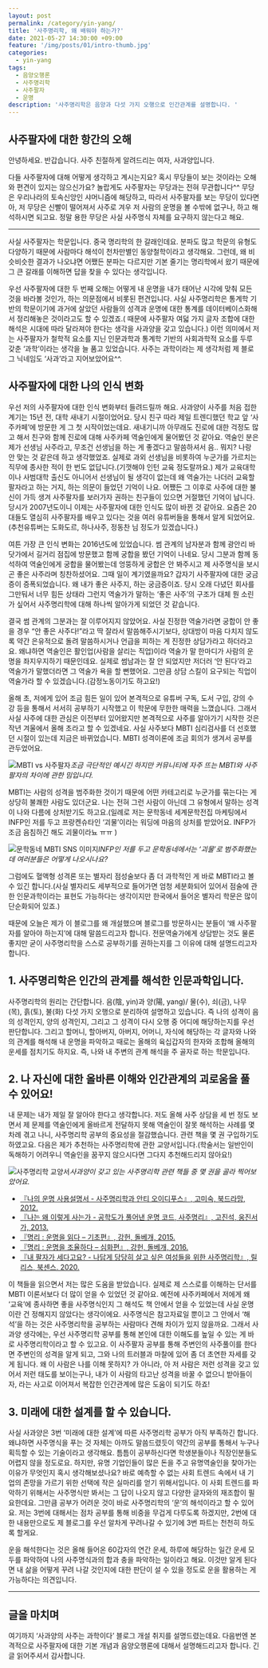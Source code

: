```yaml
---
layout: post
permalink: /category/yin-yang/
title: '사주명리학, 왜 배워야 하는가?'
date: 2021-05-27 14:30:00 +09:00
feature: '/img/posts/01/intro-thumb.jpg'
categories:
  - yin-yang
tags:
  - 음양오행론
  - 사주명리학
  - 사주팔자
  - 운명
description: '사주명리학은 음양과 다섯 가지 오행으로 인간관계를 설명합니다. '
---
```


## 사주팔자에 대한 항간의 오해

안녕하세요. 반갑습니다. 사주 친절하게 알려드리는 여자, 사과양입니다.

다들 사주팔자에 대해 어떻게 생각하고 계시는지요? 혹시 무당들이 보는 것이라는 오해와 편견이 있지는 않으신가요? 놀랍게도 사주팔자는 무당과는 전혀 무관합니다^^ 무당은 우리나라의 토속신앙인 샤머니즘에 해당하고, 따라서 사주팔자를 보는 무당이 있다면 아, 저 무당은 신빨이 떨어져서 사주로 겨우 저 사람의 운명을 볼 수밖에 없구나, 하고 해석하시면 되고요. 정말 용한 무당은 사실 사주명식 자체를 요구하지 않는다고 해요.
***
사실 사주팔자는 학문입니다. 중국 명리학의 한 갈래인데요. 분파도 많고 학문의 유형도 다양하기 때문에 사람마다 해석이 천차만별인 동양철학이라고 생각해요. 그런데, 왜 비슷비슷한 결과가 나오냐면 어쨌든 분파는 다르지만 기본 줄기는 명리학에서 왔기 때문에 그 큰 갈래를 이해하면 답을 찾을 수 있다는 생각입니다.

우선 사주팔자에 대한 두 번째 오해는 어떻게 내 운명을 내가 태어난 시각에 맞춰 모든 것을 바라볼 것인가, 하는 의문점에서 비롯된 편견입니다. 사실 사주명리학은 통계학 기반의 학문이기에 과거에 살았던 사람들의 성격과 운명에 대한 통계를 데이터베이스화해서 정리해놓은 것이라고도 할 수 있겠죠.( 때문에 사주팔자 여덟 가지 글자 조합에 대한 해석은 시대에 따라 달라져야 한다는 생각을 사과양을 갖고 있습니다.) 이런 의미에서 저는 사주팔자가 철학적 요소를 지닌 인문과학과 통계학 기반의 사회과학적 요소를 두루 갖춘 ‘과학’이라는 생각을 늘 품고 있었습니다. 사주는 과학이라는 제 생각처럼 제 블로그 닉네임도 ‘사과’라고 지어보았어요^^.

## 사주팔자에 대한 나의 인식 변화

우선 저의 사주팔자에 대한 인식 변화부터 들려드릴까 해요. 사과양이 사주를 처음 접한 계기는 15년 전, 대학 새내기 시절이었어요. 당시 친구 따라 제일 트렌디했던 학교 앞 ‘사주카페’에 방문한 게 그 첫 시작이었는데요. 새내기니까 아무래도 진로에 대한 걱정도 많고 해서 친구와 함께 진로에 대해 사주카페 역술인에게 물어봤던 것 같아요. 역술인 분은 제가 선생님 사주라고, 무조건 선생님을 하는 게 좋겠다고 말씀하셔서 음.. 뭐지? 나랑 안 맞는 것 같은데 하고 생각했었죠. 실제로 과외 선생님을 비롯하여 누군가를 가르치는 직무에 종사한 적이 한 번도 없답니다.(기껏해야 인턴 교육 정도랄까요.) 제가 교육대학이나 사범대학 출신도 아니어서 선생님이 될 생각이 없는데 왜 역술가는 나더러 교육할 팔자라고 하는 거지, 하는 의문이 들었던 기억이 나요. 어쨌든 그 이후로 사주에 대한 불신이 가득 생겨 사주팔자를 보러가자 권하는 친구들이 있으면 거절했던 기억이 납니다. 당시가 2007년도이니 이제는 사주팔자에 대한 인식도 많이 바뀐 것 같아요. 요즘은 20대들도 열심히 사주팔자를 배우고 있다는 것을 여러 유튜버들을 통해서 알게 되었어요.(추천유튜버는 도화도르, 하나사주, 정동찬 님 정도가 있겠습니다.)

여튼 가장 큰 인식 변화는 2016년도에 있었습니다. 썸 관계의 남자분과 함께 광안리 바닷가에서 길거리 점집에 방문했고 함께 궁합을 봤던 기억이 나네요. 당시 그분과 함께 동석하여 역술인에게 궁합을 물어봤는데 엉뚱하게 궁합은 안 봐주시고 제 사주명식을 보시곤 좋은 사주라며 칭찬하셨어요. 그때 일이 계기였을까요? 갑자기 사주팔자에 대한 궁금증이 증폭되었습니다. 왜 내가 좋은 사주지, 하는 궁금증이죠. 당시 오래 다녔던 회사를 그만둬서 너무 힘든 상태라 그런지 역술가가 말하는 ‘좋은 사주’의 구조가 대체 뭔 소린가 싶어서 사주명리학에 대해 하나씩 알아가게 되었던 것 같습니다.

결국 썸 관계의 그분과는 잘 이루어지지 않았어요. 사실 진정한 역술가라면 궁합이 안 좋을 경우 “안 좋은 사주다!”라고 딱 잘라서 말씀해주시기보다, 상대방이 마음 다치지 않도록 약간 은유적으로 돌려 말씀하시거나 언급을 피하는 게 진정한 상담가라고 하더라고요. 왜냐하면 역술인은 활인업(사람을 살리는 직업)이라 역술가 말 한마디가 사람의 운명을 좌지우지하기 때문인데요. 실제로 썸남과는 잘 안 되었지만 저더러 ‘안 된다’라고 역술가가 말했더라면 그 역술가 욕을 할 뻔했어요. 그만큼 상담 스킬이 요구되는 직업이 역술가라 할 수 있겠습니다.(감정노동이기도 하고요!)

올해 초, 저에게 있어 조금 힘든 일이 있어 본격적으로 유튜버 구독, 도서 구입, 강의 수강 등을 통해서 서서히 공부하기 시작했고 이 학문에 무한한 매력을 느꼈습니다. 그래서 사실 사주에 대한 관심은 이전부터 있어왔지만 본격적으로 사주를 알아가기 시작한 것은 작년 겨울에서 올해 초라고 할 수 있겠네요. 사실 사주보다 MBTI 심리검사를 더 선호했던 시절이 있는데 지금은 바뀌었습니다. MBTI 성격이론에 조금 회의가 생겨서 공부를 관두었어요.

![MBTI vs 사주팔자](/img/posts/01/intro-1.jpg)*조금 극단적인 예시긴 하지만 커뮤니티에 자주 뜨는 MBTI와 사주팔자의 차이에 관한 밈입니다.*

MBTI는 사람의 성격을 범주화한 것이기 때문에 어떤 카테고리로 누군가를 묶는다는 게 상당히 불쾌한 사람도 있더군요. 나는 전혀 그런 사람이 아닌데 그 유형에서 말하는 성격이 나와 다름에 상처받기도 하고요.(일례로 저는 문학동네 세계문학전집 마케팅에서 INFP인 저를 두고 프랑켄슈타인 ‘괴물’이라는 워딩에 마음의 상처를 받았어요. INFP가 조금 음침하긴 해도 괴물이라뇨 ㅠㅠ )

![문학동네 MBTI SNS 이미지](/img/posts/01/intro-2.jpg)*INFP인 저를 두고 문학동네에서는 ‘괴물’로 범주화했는데 여러분들은 어떻게 나오시나요?*

그럼에도 혈액형 성격론 또는 별자리 점성술보다 좀 더 과학적인 게 바로 MBTI라고 볼 수 있긴 합니다.(사실 별자리도 세부적으로 들어가면 엄청 세분화되어 있어서 점술에 관한 인문과학이라는 표현도 가능하다는 생각이지만 한국에서 들어온 별자리 학문은 많이 단순화되어 있죠.)

때문에 오늘은 제가 이 블로그를 왜 개설했으며 블로그를 방문하시는 분들이 ‘왜 사주팔자를 알아야 하는지’에 대해 말씀드리고자 합니다. 전문역술가에게 상담받는 것도 물론 좋지만 굳이 사주명리학을 스스로 공부하기를 권하는지를 그 이유에 대해 설명드리고자 합니다.

## 1. 사주명리학은 인간의 관계를 해석한 인문과학입니다.

사주명리학의 원리는 간단합니다. 음(陰, yin)과 양(陽, yang)/ 물(수), 쇠(금), 나무(목), 흙(토), 불(화) 다섯 가지 오행으로 분리하여 설명하고 있습니다. 즉 나의 성격이 음의 성격인지, 양의 성격인지, 그리고 그 성격이 다시 오행 중 어디에 해당하는지를 우선 판단합니다. 그리고 할머니, 할아버지, 아버지, 어머니, 자식에 해당하는 각 글자와 나와의 관계를 해석해 내 운명을 파악하고 때로는 올해의 육십갑자의 한자와 조합해 올해의 운세를 점치기도 하지요. 즉, 나와 내 주변의 관계 해석을 주 골자로 하는 학문입니다.

## 2. 나 자신에 대한 올바른 이해와 인간관계의 괴로움을 풀 수 있어요!

내 문제는 내가 제일 잘 알아야 한다고 생각합니다. 저도 올해 사주 상담을 세 번 정도 보면서 제 문제를 역술인에게 올바르게 전달하지 못해 역술인이 잘못 해석하는 사례를 몇 차례 겪고 나니, 사주명리학 공부의 중요성을 절감했습니다. 관련 책을 몇 권 구입하기도 하였고요. 다음은 제가 추천하는 사주명리학에 관한 교양서입니다.(학술서는 일반인이 독해하기 어려우니 역술인을 꿈꾸지 않으시다면 그다지 추천해드리지 않아요!)

![사주명리학 교양서](/img/posts/01/intro-3.jpg)*사과양이 갖고 있는 사주명리학 관련 책들 중 몇 권을 골라 찍어보았어요.*

<ul>
<li><a href="http://aladin.kr/p/lTBU" taget="_blank">『나의 운명 사용설명서 - 사주명리학과 안티 오이디푸스』, 고미숙, 북드라망, 2012.</a>
<li><a href="http://aladin.kr/p/qGmty" taget="_blank">『나는 왜 이렇게 사는가 - 공학도가 풀어낸 운명 코드, 사주명리』, 고진석, 웅진서가, 2013.</a>
<li><a href="http://aladin.kr/p/lJVUA" taget="_blank">『명리 : 운명을 읽다 – 기초편』, 강헌, 돌베개, 2015.</a>
<li><a href="http://aladin.kr/p/LJR6e" taget="_blank">『명리 : 운명을 조율하다 – 심화편』, 강헌, 돌베개, 2016.</a>
<li><a href="http://aladin.kr/p/cWAiQ" taget="_blank">『내 팔자가 세다고요? - 나답게 당당히 살고 싶은 여성들을 위한 사주명리학』, 릴리스, 북센스. 2020.</a>
</ul>

이 책들을 읽으면서 저는 많은 도움을 받았습니다. 실제로 제 스스로를 이해하는 단서를 MBTI 이론서보다 더 많이 얻을 수 있었던 것 같아요. 예전에 사주카페에서 저에게 왜 ‘교육’에 종사하면 좋을 사주명식인지 그 해석도 책 안에서 얻을 수 있었는데 사실 운명이란 건 정해지지 않았다는 생각이에요. 사주명식은 참고자료일 뿐이고 그 안에서 ‘해석’을 하는 것은 사주명리학을 공부하는 사람마다 견해 차이가 있지 않을까요.
그래서 사과양 생각에는, 우선 사주명리학 공부를 통해 본인에 대한 이해도를 높일 수 있는 게 바로 사주명리학이라고 할 수 있고요. 이 사주팔자 공부를 통해 주변인의 사주풀이를 한다면 주변인의 성격을 알게 되고, 그와 나의 트러블과 마찰에 있어 좀 더 초연한 자세를 갖게 됩니다. 왜 이 사람은 나를 이해 못하지? 가 아니라, 아 저 사람은 저런 성격을 갖고 있어서 저런 태도를 보이는구나, 내가 이 사람의 타고난 성격을 바꿀 수 없으니 받아들이자, 라는 사고로 이어져서 복잡한 인간관계에 많은 도움이 되기도 하죠!

## 3. 미래에 대한 설계를 할 수 있습니다.
사실 사과양은 3번 ‘미래에 대한 설계’에 따른 사주명리학 공부가 아직 부족하긴 합니다. 왜냐하면 사주명식을 푸는 것 자체는 아까도 말씀드렸듯이 약간의 공부를 통해서 누구나 획득할 수 있는 기술이라고 생각해요. 틈틈이 공부하신다면 학생분들이나 직장인분들도 어렵지 않을 정도로요. 하지만, 유명 기업인들이 많은 돈을 주고 유명역술인을 찾아가는 이유가 무엇인지 혹시 생각해보셨나요? 바로 예측할 수 없는 사회 트렌드 속에서 내 기업의 존망을 가르기 위한 선택에 작은 실마리를 얻기 위해서입니다. 이 사회 트렌드를 파악하기 위해서는 사주명식만 봐서는 그 답이 나오지 않고 다양한 글자와의 재조합이 필요한데요. 그만큼 공부가 어려운 것이 바로 사주명리학의 ‘운’의 해석이라고 할 수 있어요. 저는 3번에 대해서는 점차 공부를 통해 비중을 무겁게 다루도록 하겠지만, 2번에 대한 내용만으로도 제 블로그를 우선 알차게 꾸려나갈 수 있기에 3번 파트는 천천히 하도록 할게요.

운을 해석한다는 것은 올해 들어온 60갑자의 연간 운세, 하루에 해당하는 일간 운세 모두를 파악하여 나의 사주명식과의 합과 충을 파악하는 일이라고 해요. 이것만 알게 된다면 내 삶을 어떻게 꾸려 나갈 것인지에 대한 판단이 설 수 있을 정도로 운을 활용하는 게 가능하다는 의견입니다.
***
## 글을 마치며

여기까지 ‘사과양의 사주는 과학이다’ 블로그 개설 취지를 설명드렸는데요. 다음번엔 본격적으로 사주팔자에 대한 기본 개념과 음양오행론에 대해서 설명해드리고자 합니다. 긴 글 읽어주셔서 감사합니다.
